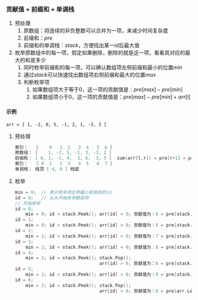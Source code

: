 ### 贡献值 + 前缀和 + 单调栈

1. 预处理
    1. 原数组：将连续的非负整数可以合并为一项，来减少时间复杂度
    2. 前缀和：$pre$
    3. 前缀和的单调栈：$stack$，方便找出某一$id$后最大值
2. 枚举原数组中的每一项，假定如果删除，删除的就是这一项，看看其对应的最大的和是多少
    1. 同时枚举前缀和的每一项，可以确认数组项左侧前缀和最小的位置$min$
    2. 通过$stack$可以快速找出数组项右侧前缀和最大的位置$max$
    3. 判断枚举项
        1. 如果数组项大于等于0，这一项的贡献值是：$pre[max] - pre[min]$
        2. 如果数组项小于0，这一项的贡献值是：$pre[max] - pre[min] + arr[i]$

#### 示例

`arr = [ 1, -2, 0, 5, -1, 2, 1, -3, 3 ]`
1. 预处理
    ```c
    索引：   [    0   1  2   3  4   5  6 ]
    原数组： [    1, -2, 5, -1, 3, -3, 2 ]
    前缀和： [ 0, 1, -1, 4,  3, 6,  3, 5 ]  sum(arr[l,r]) = pre[r+1] = pre[r]
    索引：   [ 0  1   2  3   4  5   6  7 ]
    单调栈： 栈顶 [ 4, 6 ] 栈底
    ```
2. 枚举
    ```c
    min = 0;  // 表示枚举项左侧最小前缀和的id
    id = 0;   // 从头开始枚举数组项
    // 开始枚举
    id = 0;
        min = 0; id < stack.Peek(); arr[id] > 0; 贡献值为：6 = pre[stack.Peek()+1] - pre[min]
    id = 1;
        min = 0; id < stack.Peek(); arr[id] < 0; 贡献值为：8 = pre[stack.Peek()+1] - pre[min] - arr[id]
    id = 2;
        min = 2; id < stack.Peek(); arr[id] > 0; 贡献值为：7 = pre[stack.Peek()+1] - pre[min]
    id = 3;
        min = 2; id < stack.Peek(); arr[id] < 0; 贡献值为：8 = pre[stack.Peek()+1] - pre[min] - arr[id]
    id = 4;
        min = 2; id = stack.Peek(); stack.Pop();
                                    arr[id] > 0; 贡献值为：6 = pre[stack.Peek()+1] - pre[min]
    id = 5;
        min = 2; id < stack.Peek(); arr[id] < 0; 贡献值为：9 = pre[stack.Peek()+1] - pre[min] - arr[id]
    id = 6;
        min = 2; id = stack.Peek(); stack.Pop();
                                    arr[id] > 0; 贡献值为：6 = pre[arr.Length] - pre[min]
    ```

